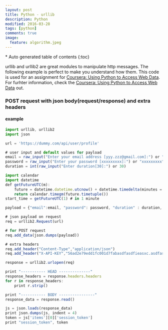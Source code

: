 ```yaml
---
layout: post
title: Python - urllib
description: Python
modified: 2016-03-28
tags: [python]
comments: true
image:
  feature: algorithm.jpeg
---
```


<section id="table-of-contents" class="toc">
<div id="drawer" markdown="1">
*  Auto generated table of contents
{:toc}
</div>
</section><!-- /#table-of-contents -->


urllib and urllib2 are great modules to manipulate http messages.
The following example is perfect to make you understand how them. 
This code is used for an assignment for [Coursera: Using Python to Access Web Data](https://www.coursera.org/learn/python-network-data/). For furhter information, check the [Coursera: Using Python to Access Web Data](https://www.coursera.org/learn/python-network-data/) out. 


### POST request with json body(request/response) and extra headers

#### example

```javascript
import urllib, urllib2
import json

url = 'https://dummy.com/api/user/profile'

# user input and default values for payload
email = raw_input("Enter your email address [yyy.zzz@gmail.com]:") or "yyy.zzz@gmail.com"
password = raw_input("Enter your password [xxxxxxxxx]:") or "xxxxxxxxx"
duration = int(raw_input("Enter duration[30]:") or 30)

import calendar
import datetime
def getFutureUTC(m):
	future = datetime.datetime.utcnow() + datetime.timedelta(minutes = m)
	return calendar.timegm(future.timetuple())
start_time = getFutureUTC(1) # in 1 minute

payload = {"email":email, "password": password, "duration" : duration, "start_time": start_time}

# json payload on request
req = urllib2.Request(url)

# for POST request
req.add_data(json.dumps(payload))

# extra headers
req.add_header("Content-Type","application/json")
req.add_header("X-API-KEY","56ad2e79edd1fc001d7fabasdfasdfieasxc.asdfasdasdfasdfk")

response = urllib2.urlopen(req)

print "----------- HEAD --------------"
response_headers = response.headers.headers
for r in response_headers:
	print r.strip()

print "----------- BODY ----------------"
response_data = response.read()

js = json.loads(response_data)
print json.dumps(js, indent = 4)
token = js['items'][0]['session_token']
print "session_token", token
```
